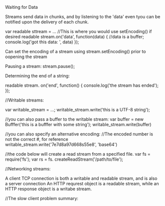 Waiting for Data

Streams send data in chunks, and by listening to the 'data' even tyou can be notified upon the delivery of each chunk.

var readable sttream = ...
//This is where you would use setEncoding() if desired
readable stream.on('data', function(data) {
	//data is a buffer;
	console.log('got this data: ', data)
});

Can set the encoding of a stream using stream.setEncoding() prior to oopening the stream

Pausing a stream:
stream.pause();

Determining the end of a string:

readable stream. on('end', function() {
	console.log('the stream has ended');
});

//Writable streams:

var writable_stream = ...;
writable_stream.write('this is a UTF-8 string');

//you can also pass a buffer to the writable stream:
var buffer = new Bufffer('this is a bufffer with some string');
writable_stream.write(buffer)

//you can also specify an alternative encoding:
//The encoded number is not the correct #, for reference
writable_stream.write('7e7d8a97d668s55e8', 'base64')

//the code below will create a read stream from a specified file.
var fs = require('fs');
var rs = fs. createReadStream('/path/to/file');

//Networking streams:

A client TCP connection is both a writable and readable stream, and is also a server connection
An HTTP requrest object is a readable stream, while an HTTP response object is a writabe stream.

//The slow client problem summary:




